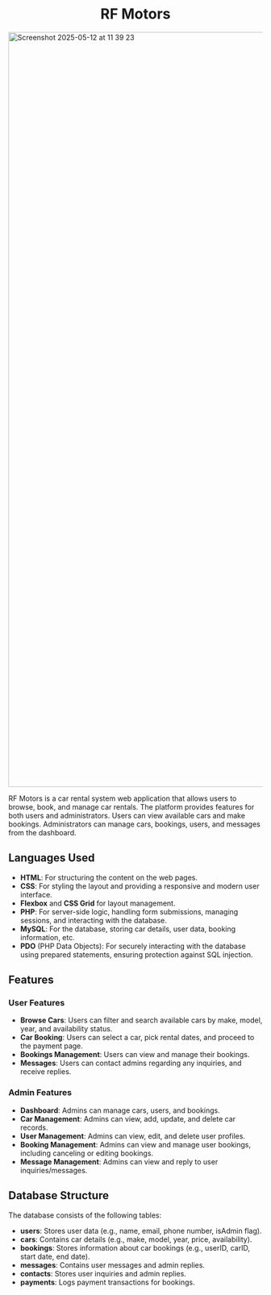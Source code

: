 <h1 align="center">RF Motors</h1>

<img width="1498" alt="Screenshot 2025-05-12 at 11 39 23" src="https://github.com/user-attachments/assets/afcc7f64-967c-463d-a8ac-7cb1adb18525" />

RF Motors is a car rental system web application that allows users to browse, book, and manage car rentals. The platform provides features for both users and administrators. Users can view available cars and make bookings. Administrators can manage cars, bookings, users, and messages from the dashboard.

## Languages Used

- **HTML**: For structuring the content on the web pages.
- **CSS**: For styling the layout and providing a responsive and modern user interface.
- **Flexbox** and **CSS Grid** for layout management.
- **PHP**: For server-side logic, handling form submissions, managing sessions, and interacting with the database.
- **MySQL**: For the database, storing car details, user data, booking information, etc.
- **PDO** (PHP Data Objects): For securely interacting with the database using prepared statements, ensuring protection against SQL injection.

## Features

### User Features
- **Browse Cars**: Users can filter and search available cars by make, model, year, and availability status.
- **Car Booking**: Users can select a car, pick rental dates, and proceed to the payment page.
- **Bookings Management**: Users can view and manage their bookings.
- **Messages**: Users can contact admins regarding any inquiries, and receive replies.

### Admin Features
- **Dashboard**: Admins can manage cars, users, and bookings.
- **Car Management**: Admins can view, add, update, and delete car records.
- **User Management**: Admins can view, edit, and delete user profiles.
- **Booking Management**: Admins can view and manage user bookings, including canceling or editing bookings.
- **Message Management**: Admins can view and reply to user inquiries/messages.

## Database Structure

The database consists of the following tables:
- **users**: Stores user data (e.g., name, email, phone number, isAdmin flag).
- **cars**: Contains car details (e.g., make, model, year, price, availability).
- **bookings**: Stores information about car bookings (e.g., userID, carID, start date, end date).
- **messages**: Contains user messages and admin replies.
- **contacts**: Stores user inquiries and admin replies.
- **payments**: Logs payment transactions for bookings.
